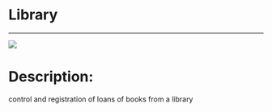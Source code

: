 # Library
---
![](https://img.shields.io/badge/build-passing-gree)

# Description:
 control and registration of loans of books from a library 
